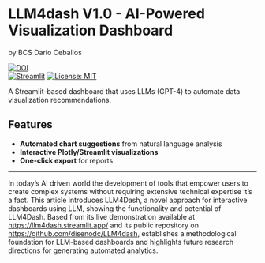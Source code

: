 # LLM4dash V1.0 - AI-Powered Visualization Dashboard
by BCS Dario Ceballos

[![DOI](https://zenodo.org/badge/DOI/10.5281/zenodo.15209909.svg)](https://doi.org/10.5281/zenodo.15209909)    
[![Streamlit](https://static.streamlit.io/badges/streamlit_badge_black_white.svg)](https://llm4dash.streamlit.app)
[![License: MIT](https://img.shields.io/badge/License-MIT-yellow.svg)](https://opensource.org/licenses/MIT)

A Streamlit-based dashboard that uses LLMs (GPT-4) to automate data visualization recommendations.

## Features
- **Automated chart suggestions** from natural language analysis
- **Interactive Plotly/Streamlit visualizations**
- **One-click export** for reports

--------------------------------

In today’s AI driven world the development of tools that
empower users to create complex systems without requiring extensive technical expertise it’s a fact. This article introduces LLM4Dash, a novel approach for interactive dashboards using LLM, showing the functionality and potential of LLM4Dash.
Based from its live demonstration available at https://llm4dash.streamlit.app/ and its public repository on https://github.com/disenodc/LLM4dash, establishes a methodological foundation for LLM-based dashboards and highlights future research directions for generating automated analytics.
